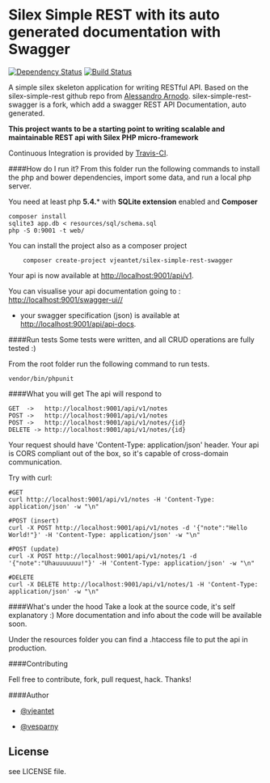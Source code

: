 # Silex Simple REST with its auto generated documentation with Swagger 

[![Dependency Status](https://www.versioneye.com/user/projects/538d89226248d2304500002c/badge.png)](https://www.versioneye.com/user/projects/538d89226248d2304500002c)
[![Build Status](https://secure.travis-ci.org/vjeantet/silex-simple-rest-swagger.png)](http://travis-ci.org/vjeantet/silex-simple-rest-swagger)

A simple silex skeleton application for writing RESTful API. 
Based on the silex-simple-rest github repo from  [Alessandro Arnodo](http://alessandro.arnodo.net).
silex-simple-rest-swagger is a fork, which add a swagger REST API Documentation, auto generated.

**This project wants to be a starting point to writing scalable and maintainable REST api with Silex PHP micro-framework**

Continuous Integration is provided by [Travis-CI](http://travis-ci.org/).

####How do I run it?
From this folder run the following commands to install the php and bower dependencies, import some data, and run a local php server.

You need at least php **5.4.*** with **SQLite extension** enabled and **Composer**
    
    composer install 
    sqlite3 app.db < resources/sql/schema.sql
    php -S 0:9001 -t web/

You can install the project also as a composer project
		
		composer create-project vjeantet/silex-simple-rest-swagger
    
Your api is now available at [http://localhost:9001/api/v1](http://localhost:9001/api/v1).

You can visualise your api documentation going to : [http://localhost:9001/swagger-ui//](http://localhost:9001/swagger-ui/)

* your swagger specification (json) is available at [http://localhost:9001/api/api-docs](http://localhost:9001/api/api-docs).


  

####Run tests
Some tests were written, and all CRUD operations are fully tested :)

From the root folder run the following command to run tests.
    
    vendor/bin/phpunit 


####What you will get
The api will respond to

	GET  ->   http://localhost:9001/api/v1/notes
	POST ->   http://localhost:9001/api/v1/notes
	POST ->   http://localhost:9001/api/v1/notes/{id}
	DELETE -> http://localhost:9001/api/v1/notes/{id}

Your request should have 'Content-Type: application/json' header.
Your api is CORS compliant out of the box, so it's capable of cross-domain communication.

Try with curl:
	
	#GET
	curl http://localhost:9001/api/v1/notes -H 'Content-Type: application/json' -w "\n"

	#POST (insert)
	curl -X POST http://localhost:9001/api/v1/notes -d '{"note":"Hello World!"}' -H 'Content-Type: application/json' -w "\n"

	#POST (update)
	curl -X POST http://localhost:9001/api/v1/notes/1 -d '{"note":"Uhauuuuuuu!"}' -H 'Content-Type: application/json' -w "\n"

	#DELETE
	curl -X DELETE http://localhost:9001/api/v1/notes/1 -H 'Content-Type: application/json' -w "\n"

####What's under the hood
Take a look at the source code, it's self explanatory :)
More documentation and info about the code will be available soon.

Under the resources folder you can find a .htaccess file to put the api in production.

####Contributing

Fell free to contribute, fork, pull request, hack. Thanks!

####Author

+   [@vjeantet](https://twitter.com/vjeantet)

+	[@vesparny](https://twitter.com/vesparny)


## License

see LICENSE file.






